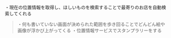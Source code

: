 ・現在の位置情報を取得し、ほしいものを検索することで最寄りのお店を自動検索してくれる
>・何も書いていない画面が決められた範囲を歩き回ることでどんどん絵や画像が浮かび上がってくる
>・位置情報サービスでスタンプラリーをする
